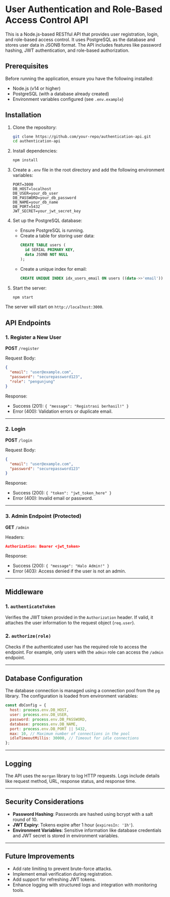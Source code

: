 
# User Authentication and Role-Based Access Control API

This is a Node.js-based RESTful API that provides user registration, login, and role-based access control. It uses PostgreSQL as the database and stores user data in JSONB format. The API includes features like password hashing, JWT authentication, and role-based authorization.

## Prerequisites

Before running the application, ensure you have the following installed:

- Node.js (v14 or higher)
- PostgreSQL (with a database already created)
- Environment variables configured (see `.env.example`)

## Installation

1. Clone the repository:
   ```bash
   git clone https://github.com/your-repo/authentication-api.git
   cd authentication-api
   ```

2. Install dependencies:
   ```bash
   npm install
   ```

3. Create a `.env` file in the root directory and add the following environment variables:
   ```env
   PORT=3000
   DB_HOST=localhost
   DB_USER=your_db_user
   DB_PASSWORD=your_db_password
   DB_NAME=your_db_name
   DB_PORT=5432
   JWT_SECRET=your_jwt_secret_key
   ```

4. Set up the PostgreSQL database:
   - Ensure PostgreSQL is running.
   - Create a table for storing user data:
     ```sql
     CREATE TABLE users (
       id SERIAL PRIMARY KEY,
       data JSONB NOT NULL
     );
     ```
    - Create a unique index for email:
	  ```sql
	  CREATE UNIQUE INDEX idx_users_email ON users ((data->>'email'))
	  ```

5. Start the server:
   ```bash
   npm start
   ```

The server will start on `http://localhost:3000`.

## API Endpoints

### 1. Register a New User
**POST** `/register`

Request Body:
```json
{
  "email": "user@example.com",
  "password": "securepassword123",
  "role": "pengunjung"
}
```

Response:
- Success (201): `{ "message": "Registrasi berhasil!" }`
- Error (400): Validation errors or duplicate email.

---

### 2. Login
**POST** `/login`

Request Body:
```json
{
  "email": "user@example.com",
  "password": "securepassword123"
}
```

Response:
- Success (200): `{ "token": "jwt_token_here" }`
- Error (400): Invalid email or password.

---

### 3. Admin Endpoint (Protected)
**GET** `/admin`

Headers:
```json
Authorization: Bearer <jwt_token>
```

Response:
- Success (200): `{ "message": "Halo Admin!" }`
- Error (403): Access denied if the user is not an admin.

---

## Middleware

### 1. `authenticateToken`
Verifies the JWT token provided in the `Authorization` header. If valid, it attaches the user information to the request object (`req.user`).

### 2. `authorize(role)`
Checks if the authenticated user has the required role to access the endpoint. For example, only users with the `admin` role can access the `/admin` endpoint.

---

## Database Configuration

The database connection is managed using a connection pool from the `pg` library. The configuration is loaded from environment variables:

```javascript
const dbConfig = {
  host: process.env.DB_HOST,
  user: process.env.DB_USER,
  password: process.env.DB_PASSWORD,
  database: process.env.DB_NAME,
  port: process.env.DB_PORT || 5432,
  max: 10, // Maximum number of connections in the pool
  idleTimeoutMillis: 30000, // Timeout for idle connections
};
```

---

## Logging

The API uses the `morgan` library to log HTTP requests. Logs include details like request method, URL, response status, and response time.

---

## Security Considerations

- **Password Hashing**: Passwords are hashed using bcrypt with a salt round of 10.
- **JWT Expiry**: Tokens expire after 1 hour (`expiresIn: '1h'`).
- **Environment Variables**: Sensitive information like database credentials and JWT secret is stored in environment variables.

---

## Future Improvements

- Add rate limiting to prevent brute-force attacks.
- Implement email verification during registration.
- Add support for refreshing JWT tokens.
- Enhance logging with structured logs and integration with monitoring tools.